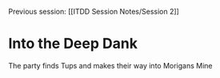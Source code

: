 Previous session: [[ITDD Session Notes/Session 2]]
# Into the Deep Dank
The party finds Tups and makes their way into Morigans Mine